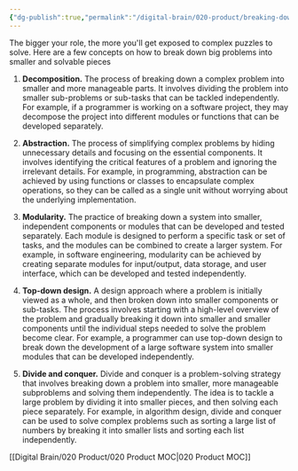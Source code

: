 ```yaml
---
{"dg-publish":true,"permalink":"/digital-brain/020-product/breaking-down-big-complex-problems/"}
---
```


The bigger your role, the more you'll get exposed to complex puzzles to solve. Here are a few concepts on how to break down big problems into smaller and solvable pieces

1. **Decomposition.** The process of breaking down a complex problem into smaller and more manageable parts. It involves dividing the problem into smaller sub-problems or sub-tasks that can be tackled independently. For example, if a programmer is working on a software project, they may decompose the project into different modules or functions that can be developed separately.

2. **Abstraction.** The process of simplifying complex problems by hiding unnecessary details and focusing on the essential components. It involves identifying the critical features of a problem and ignoring the irrelevant details. For example, in programming, abstraction can be achieved by using functions or classes to encapsulate complex operations, so they can be called as a single unit without worrying about the underlying implementation.

3. **Modularity.** The practice of breaking down a system into smaller, independent components or modules that can be developed and tested separately. Each module is designed to perform a specific task or set of tasks, and the modules can be combined to create a larger system. For example, in software engineering, modularity can be achieved by creating separate modules for input/output, data storage, and user interface, which can be developed and tested independently.

4. **Top-down design.** A design approach where a problem is initially viewed as a whole, and then broken down into smaller components or sub-tasks. The process involves starting with a high-level overview of the problem and gradually breaking it down into smaller and smaller components until the individual steps needed to solve the problem become clear. For example, a programmer can use top-down design to break down the development of a large software system into smaller modules that can be developed independently.

5. **Divide and conquer.** Divide and conquer is a problem-solving strategy that involves breaking down a problem into smaller, more manageable subproblems and solving them independently. The idea is to tackle a large problem by dividing it into smaller pieces, and then solving each piece separately. For example, in algorithm design, divide and conquer can be used to solve complex problems such as sorting a large list of numbers by breaking it into smaller lists and sorting each list independently.

[[Digital Brain/020 Product/020 Product MOC\|020 Product MOC]]